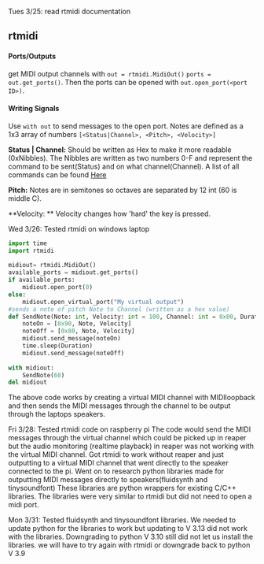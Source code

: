 Tues 3/25: read rtmidi documentation
## rtmidi
#### Ports/Outputs
get MIDI output channels with ``out = rtmidi.MidiOut()`` ``ports = out.get_ports()``. Then the ports can be opened with ``out.open_port(<port ID>)``.
#### Writing Signals
Use ``with out`` to send messages to the open port.
Notes are defined as a 1x3 array of numbers ``[<Status|Channel>, <Pitch>, <Velocity>]``

**Status | Channel:** Should be written as Hex to make it more readable (0xNibbles).
The Nibbles are written as two numbers 0-F and represent the command to be sent(Status) and on what channel(Channel). A list of all commands can be found [Here](https://www.songstuff.com/recording/article/midi-message-format/#elementor-toc__heading-anchor-0)

**Pitch:** Notes are in semitones so octaves are separated by 12 int (60 is middle C).

**Velocity: ** Velocity changes how 'hard' the key is pressed.

Wed 3/26: Tested rtmidi on windows laptop
``` python
import time  
import rtmidi  
  
midiout= rtmidi.MidiOut()  
available_ports = midiout.get_ports()  
if available_ports:  
    midiout.open_port(0)  
else:  
    midiout.open_virtual_port("My virtual output")  
#sends a note of pitch Note to Channel (written as a hex value)  
def SendNote(Note: int, Velocity: int = 100, Channel: int = 0x00, Duration: int = 1) -> None:  
    noteOn = [0x90, Note, Velocity]  
    noteOff = [0x80, Note, Velocity]  
    midiout.send_message(noteOn)  
    time.sleep(Duration)  
    midiout.send_message(noteOff)  
  
with midiout:  
    SendNote(60)  
del midiout
```
The above code works by creating a virtual MIDI channel with MIDIloopback and then sends the MIDI messages through the channel to be output through the laptops speakers.

Fri 3/28: Tested rtmidi code on raspberry pi
The code would send the MIDI messages through the virtual channel which could be picked up in reaper but the audio monitoring (realtime playback) in reaper was not working with the virtual MIDI channel.
Got rtmidi to work without reaper and just outputting to a virtual MIDI channel that went directly to the speaker connected to the pi.
Went on to research python libraries made for outputting MIDI messages directly to speakers(fluidsynth and tinysoundfont) These libraries are python wrappers for existing C/C++ libraries. The libraries were very similar to rtmidi but did not need to open a midi port.

Mon 3/31: Tested fluidsynth and tinysoundfont libraries.
We needed to update python for the libraries to work but updating to V 3.13 did not work with the libraries. Downgrading to python V 3.10 still did not let us install the libraries. we will have to try again with rtmidi or downgrade back to python V 3.9
